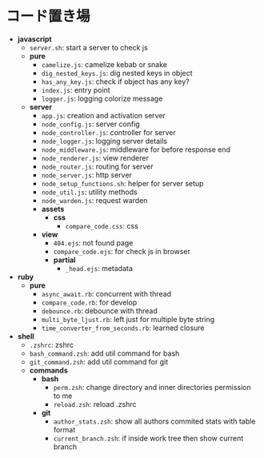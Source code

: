 # コード置き場

- **javascript**
  - `server.sh`: start a server to check js
  - **pure**
    - `camelize.js`: camelize kebab or snake
    - `dig_nested_keys.js`: dig nested keys in object
    - `has_any_key.js`: check if object has any key?
    - `index.js`: entry point
    - `logger.js`: logging colorize message
  - **server**
    - `app.js`: creation and activation server
    - `node_config.js`: server config
    - `node_controller.js`: controller for server
    - `node_logger.js`: logging server details
    - `node_middleware.js`: middleware for before response end
    - `node_renderer.js`: view renderer
    - `node_router.js`: routing for server
    - `node_server.js`: http server
    - `node_setup_functions.sh`: helper for server setup
    - `node_util.js`: utility methods
    - `node_warden.js`: request warden
    - **assets**
      - **css**
        - `compare_code.css`: css
    - **view**
      - `404.ejs`: not found page
      - `compare_code.ejs`: for check js in browser
      - **partial**
        - `_head.ejs`: metadata
- **ruby**
  - **pure**
    - `async_await.rb`: concurrent with thread
    - `compare_code.rb`: for develop
    - `debounce.rb`: debounce with thread
    - `multi_byte_ljust.rb`: left just for multiple byte string
    - `time_converter_from_seconds.rb`: learned closure
- **shell**
  - `.zshrc`: zshrc
  - `bash_command.zsh`: add util command for bash
  - `git_command.zsh`: add util command for git
  - **commands**
    - **bash**
      - `perm.zsh`: change directory and inner directories permission to me
      - `reload.zsh`: reload .zshrc
    - **git**
      - `author_stats.zsh`: show all authors commited stats with table format
      - `current_branch.zsh`: if inside work tree then show current branch
